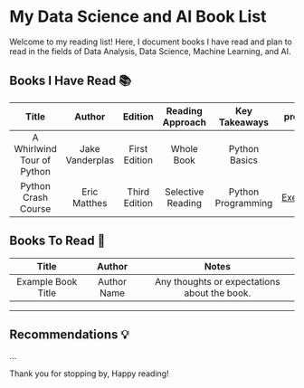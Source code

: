 # My Data Science and AI Book List

Welcome to my reading list! Here, I document books I have read and plan to read in the fields of Data Analysis, Data Science, Machine Learning, and AI.

## Books I Have Read 📚

| **Title** | **Author** | **Edition** | **Reading Approach** | **Key Takeaways** | **projects** |
|:---------:|:----------:|:-----------:|:--------------------:|:-----------------:|:------------:|
| A Whirlwind Tour of Python | Jake Vanderplas | First Edition | Whole Book | Python Basics | -  |
| Python Crash Course | Eric Matthes | Third Edition | Selective Reading | Python Programming| [Exercises](https://github.com/mahmoudkoutait/python_crash_course_book.git) |

## Books To Read 📝

| **Title** | **Author** | **Notes** |
|:-----------:|:------------:|:-----------:|
| Example Book Title | Author Name | Any thoughts or expectations about the book. |
___
## Recommendations 💡
...

Thank you for stopping by, Happy reading!

